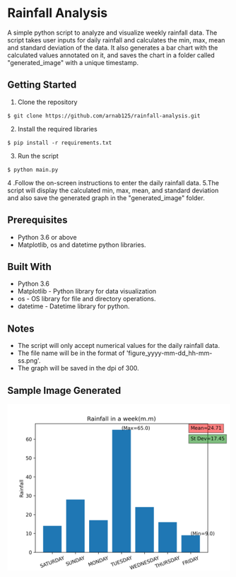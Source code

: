 # Rainfall Analysis

A simple python script to analyze and visualize weekly rainfall data. The script takes user inputs for daily rainfall and calculates the min, max, mean and standard deviation of the data. It also generates a bar chart with the calculated values annotated on it, and saves the chart in a folder called "generated_image" with a unique timestamp.

## Getting Started
1. Clone the repository
```
$ git clone https://github.com/arnab125/rainfall-analysis.git
```

2. Install the required libraries
```
$ pip install -r requirements.txt
```

3. Run the script
```
$ python main.py
```

4 .Follow the on-screen instructions to enter the daily rainfall data.
5.The script will display the calculated min, max, mean, and standard deviation and also save the generated graph in the "generated_image" folder.



## Prerequisites
- Python 3.6 or above
- Matplotlib, os and datetime python libraries.


## Built With
- Python 3.6
- Matplotlib - Python library for data visualization
- os - OS library for file and directory operations.
- datetime - Datetime library for python.


## Notes
- The script will only accept numerical values for the daily rainfall data.
- The file name will be in the format of 'figure_yyyy-mm-dd_hh-mm-ss.png'.
- The graph will be saved in the dpi of 300.





## Sample Image Generated
![Sample Image](https://github.com/arnab125/arnab125-weekly_rainfall_visual_analysis_graph/blob/main/sample_image/figure_2023-01-12_07-36-35.png)



